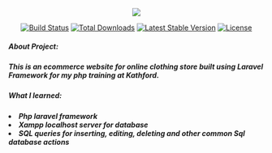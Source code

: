 <p align="center"><img src="https://laravel.com/assets/img/components/logo-laravel.svg"></p>

<p align="center">
<a href="https://travis-ci.org/laravel/framework"><img src="https://travis-ci.org/laravel/framework.svg" alt="Build Status"></a>
<a href="https://packagist.org/packages/laravel/framework"><img src="https://poser.pugx.org/laravel/framework/d/total.svg" alt="Total Downloads"></a>
<a href="https://packagist.org/packages/laravel/framework"><img src="https://poser.pugx.org/laravel/framework/v/stable.svg" alt="Latest Stable Version"></a>
<a href="https://packagist.org/packages/laravel/framework"><img src="https://poser.pugx.org/laravel/framework/license.svg" alt="License"></a>
</p>

<b> <h5> About Project: </b> <h5>
    <p> This is an ecommerce website for online clothing store built using Laravel Framework for my php training at Kathford.</p>


<b> <h5> What I learned: </b> <h5>
    <li> Php laravel framework </li>
    <li> Xampp localhost server for database</li>
    <li> SQL queries for inserting, editing, deleting and other common Sql database actions </li>

